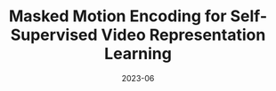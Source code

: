 ---
title: "Masked Motion Encoding for Self-Supervised Video Representation Learning"
collection: conferences
permalink: /publication/Masked_Motion
date: 2023-06
year: "2024"
venue: "CVPR"
city: 
state: ""
thumbnail: "Masked_Motion.png"
teaser :
authors: "Sun, Xinyu and Chen, Peihao and Chen, Liangwei and Li, Changhao and Li, Thomas H. and Tan, Mingkui and Gan, Chuang"
bibtex: Masked_Motion.txt
uri: Masked_Motion.pdf
arxiv: https://arxiv.org/abs/2210.06096
project: 
source: https://github.com/XinyuSun/MME
poster:
data:
---
